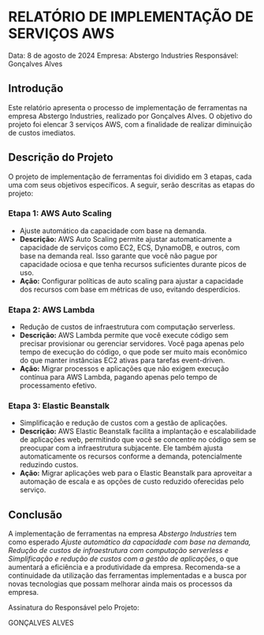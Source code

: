 # RELATÓRIO DE IMPLEMENTAÇÃO DE SERVIÇOS AWS

Data: 8 de agosto de 2024
Empresa: Abstergo Industries 
Responsável: Gonçalves Alves

## Introdução
Este relatório apresenta o processo de implementação de ferramentas na empresa Abstergo Industries, realizado por Gonçalves Alves. O objetivo do projeto foi elencar 3 serviços AWS, com a finalidade de realizar diminuição de custos imediatos.

## Descrição do Projeto
O projeto de implementação de ferramentas foi dividido em 3 etapas, cada uma com seus objetivos específicos. A seguir, serão descritas as etapas do projeto:

### Etapa 1: AWS Auto Scaling
- Ajuste automático da capacidade com base na demanda.
- **Descrição:** AWS Auto Scaling permite ajustar automaticamente a capacidade de serviços como EC2, ECS, DynamoDB, e outros, com base na demanda real. Isso garante que você não pague por capacidade ociosa e que tenha recursos suficientes durante picos de uso.
- **Ação:** Configurar políticas de auto scaling para ajustar a capacidade dos recursos com base em métricas de uso, evitando desperdícios.

### Etapa 2: AWS Lambda
- Redução de custos de infraestrutura com computação serverless.
- **Descrição:** AWS Lambda permite que você execute código sem precisar provisionar ou gerenciar servidores. Você paga apenas pelo tempo de execução do código, o que pode ser muito mais econômico do que manter instâncias EC2 ativas para tarefas event-driven.
- **Ação:** Migrar processos e aplicações que não exigem execução contínua para AWS Lambda, pagando apenas pelo tempo de processamento efetivo.

### Etapa 3: Elastic Beanstalk
- Simplificação e redução de custos com a gestão de aplicações.
- **Descrição:** AWS Elastic Beanstalk facilita a implantação e escalabilidade de aplicações web, permitindo que você se concentre no código sem se preocupar com a infraestrutura subjacente. Ele também ajusta automaticamente os recursos conforme a demanda, potencialmente reduzindo custos.
- **Ação:** Migrar aplicações web para o Elastic Beanstalk para aproveitar a automação de escala e as opções de custo reduzido oferecidas pelo serviço.

## Conclusão
A implementação de ferramentas na empresa *Abstergo Industries* tem como esperado *Ajuste automático da capacidade com base na demanda, Redução de custos de infraestrutura com computação serverless e Simplificação e redução de custos com a gestão de aplicações*, o que aumentará a eficiência e a produtividade da empresa. Recomenda-se a continuidade da utilização das ferramentas implementadas e a busca por novas tecnologias que possam melhorar ainda mais os processos da empresa.



Assinatura do Responsável pelo Projeto:

GONÇALVES ALVES
